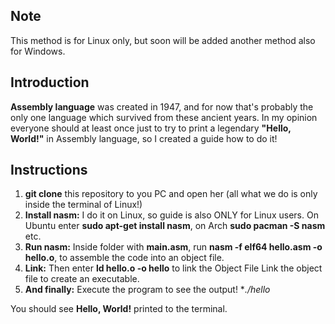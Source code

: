 ## Note

This method is for Linux only, but soon will be added another method also for Windows.

## Introduction

**Assembly language** was created in 1947, and for now that's probably the only one language which survived from these ancient years. In my opinion everyone should at least once just to try to print a legendary **"Hello, World!"** in Assembly language, so I created a guide how to do it!

## Instructions

1. **git clone** this repository to you PC and open her (all what we do is only inside the terminal of Linux!)
2. **Install nasm:** I do it on Linux, so guide is also ONLY for Linux users. On Ubuntu enter **sudo apt-get install nasm**, on Arch **sudo pacman -S nasm** etc.
3. **Run nasm:** Inside folder with **main.asm**, run **nasm -f elf64 hello.asm -o hello.o**, to assemble the code into an object file.
4. **Link:** Then enter **ld hello.o -o hello** to link the Object File Link the object file to create an executable.
5. **And finally:** Execute the program to see the output! **./hello*

You should see **Hello, World!** printed to the terminal.
